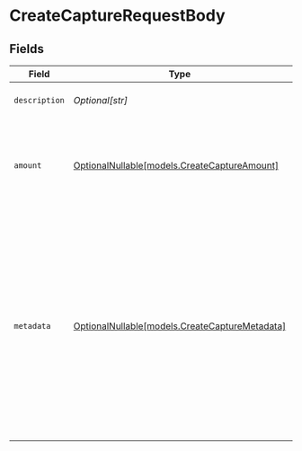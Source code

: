 # CreateCaptureRequestBody


## Fields

| Field                                                                                                                                                                                                                             | Type                                                                                                                                                                                                                              | Required                                                                                                                                                                                                                          | Description                                                                                                                                                                                                                       | Example                                                                                                                                                                                                                           |
| --------------------------------------------------------------------------------------------------------------------------------------------------------------------------------------------------------------------------------- | --------------------------------------------------------------------------------------------------------------------------------------------------------------------------------------------------------------------------------- | --------------------------------------------------------------------------------------------------------------------------------------------------------------------------------------------------------------------------------- | --------------------------------------------------------------------------------------------------------------------------------------------------------------------------------------------------------------------------------- | --------------------------------------------------------------------------------------------------------------------------------------------------------------------------------------------------------------------------------- |
| `description`                                                                                                                                                                                                                     | *Optional[str]*                                                                                                                                                                                                                   | :heavy_minus_sign:                                                                                                                                                                                                                | The description of the capture.                                                                                                                                                                                                   | Capture for cart #12345                                                                                                                                                                                                           |
| `amount`                                                                                                                                                                                                                          | [OptionalNullable[models.CreateCaptureAmount]](../models/createcaptureamount.md)                                                                                                                                                  | :heavy_minus_sign:                                                                                                                                                                                                                | The amount captured. If no amount is provided, the full authorized amount is captured.                                                                                                                                            |                                                                                                                                                                                                                                   |
| `metadata`                                                                                                                                                                                                                        | [OptionalNullable[models.CreateCaptureMetadata]](../models/createcapturemetadata.md)                                                                                                                                              | :heavy_minus_sign:                                                                                                                                                                                                                | Provide any data you like, for example a string or a JSON object. We will save the data alongside the entity. Whenever you fetch the entity with our API, we will also include the metadata. You can use up to approximately 1kB. |                                                                                                                                                                                                                                   |
